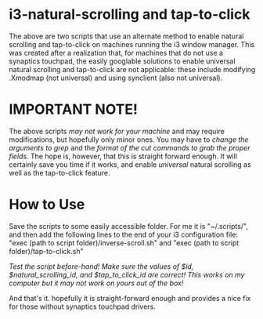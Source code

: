 # i3-natural-scrolling and tap-to-click
The above are two scripts that use an alternate method to enable natural scrolling and tap-to-click on machines running the i3 window manager. This was created after a realization that, for machines that do not use a synaptics touchpad, the easily googlable solutions to enable universal natural scrolling and tap-to-click are not applicable: these include modifying .Xmodmap (not universal) and using synclient (also not universal). 

# IMPORTANT NOTE!
The above scripts *may not work for your machine* and may require modifications, but hopefully only minor ones. You may have to _change the arguments to grep_ and the _format of the cut commands to grab the proper fields._ The hope is, however, that this is straight forward enough. It will certainly save you time if it works, and enable *universal* natural scrolling as well as the tap-to-click feature.

# How to Use

Save the scripts to some easily accessible folder. For me it is "~/.scripts/", and then add the following lines to the end of your i3 configuration file: "exec (path to script folder)/inverse-scroll.sh" and "exec (path to script folder)/tap-to-click.sh"

*Test the script before-hand! Make sure the values of $id, $natural_scrolling_id, and $tap_to_click_id are correct! This works on my computer but it may not work on yours out of the box!*

And that's it. hopefully it is straight-forward enough and provides a nice fix for those without synaptics touchpad drivers. 
